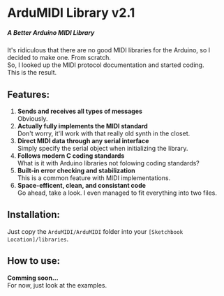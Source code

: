 # ArduMIDI Library v2.1
##### A Better Arduino MIDI Library
It's ridiculous that there are no good MIDI libraries for the Arduino, so I decided to make one. From scratch.
<br>So, I looked up the MIDI protocol documentation and started coding.
<br>This is the result.

## Features:
1. **Sends and receives all types of messages**<br>
Obviously.
2. **Actually fully implements the MIDI standard**<br>
Don't worry, it'll work with that really old synth in the closet.
3. **Direct MIDI data through any serial interface**<br>
Simply specify the serial object when initializing the library.
4. **Follows modern C coding standards**<br>
What is it with Arduino libraries not folowing coding standards?
5. **Built-in error checking and stabilization**<br>
This is a common feature with MIDI implementations.
6. **Space-efficent, clean, and consistant code**<br>
Go ahead, take a look. I even managed to fit everything into two files.

## Installation:
Just copy the `ArduMIDI/ArduMIDI` folder into your `[Sketchbook Location]/libraries`.

## How to use:
**Comming soon...**<br>
For now, just look at the examples.
